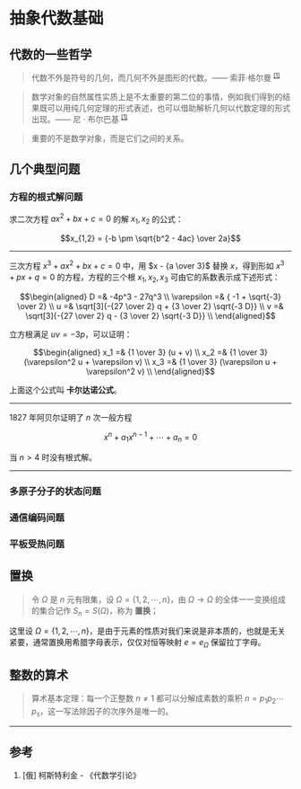# 抽象代数基础

[annotation]: [id] (72f28dc9-6ff6-4bff-bffa-1b434c372fe3)
[annotation]: [status] (public)
[annotation]: [create_time] (2021-10-23 20:51:33)
[annotation]: [category] (数学理论)
[annotation]: [tags] (代数|抽象代数)
[annotation]: [comments] (false)
[annotation]: [url] (http://blog.ccyg.studio/article/72f28dc9-6ff6-4bff-bffa-1b434c372fe3)

## 代数的一些哲学

> 代数不外是符号的几何，而几何不外是图形的代数。—— 索菲·格尔曼
<sup><small>[[1]](#ref1)</small></sup>

> 数学对象的自然属性实质上是不太重要的第二位的事情，例如我们得到的结果既可以用纯几何定理的形式表述，也可以借助解析几何以代数定理的形式出现。—— 尼 · 布尔巴基 <sup><small>[[1]](#ref1)</small></sup>

> 重要的不是数学对象，而是它们之间的关系。

## 几个典型问题

### 方程的根式解问题

求二次方程 $ax^2 + bx + c = 0$ 的解 $x_1, x_2$ 的公式：

$$x_{1,2} = {-b \pm \sqrt{b^2 - 4ac} \over 2a}$$

---

三次方程 $x^3 + ax^2 + bx + c = 0$ 中，用 $x - {a \over 3}$ 替换 $x$，得到形如 $x^3 + px + q = 0$ 的方程，方程的三个根 $x_1, x_2, x_3$ 可由它的系数表示成下述形式：

$$\begin{aligned}
D =& -4p^3 - 27q^3 \\
\varepsilon =& { -1 + \sqrt{-3} \over 2} \\
u =& \sqrt[3]{-{27 \over 2} q + {3 \over 2} \sqrt{-3 D}} \\ 
v =& \sqrt[3]{-{27 \over 2} q - {3 \over 2} \sqrt{-3 D}} \\
\end{aligned}$$

立方根满足 $uv = -3p$，可以证明：

$$\begin{aligned}
x_1 =& {1 \over 3} (u + v) \\
x_2 =& {1 \over 3} (\varepsilon^2 u + \varepsilon v) \\
x_3 =& {1 \over 3} (\varepsilon u + \varepsilon^2 v) \\
\end{aligned}$$

上面这个公式叫 **卡尔达诺公式**。

---

1827 年阿贝尔证明了 $n$ 次一般方程

$$x^n + a_1x^{n - 1} + \cdots + a_n = 0$$

当 $n > 4$ 时没有根式解。

---

### 多原子分子的状态问题

### 通信编码间题

### 平板受热问题

## 置换

> 令 $\Omega$ 是 $n$ 元有限集，设 $\Omega = \{1, 2, \cdots, n\}$，由 $\Omega \to \Omega$ 的全体一一变换组成的集合记作 $S_n = S(\Omega)$，称为 **置换**；

这里设 $\Omega = \{1, 2, \cdots, n\}$，是由于元素的性质对我们来说是非本质的，也就是无关紧要，通常置换用希腊字母表示，仅仅对恒等映射 $e = e_\Omega$ 保留拉丁字母。

## 整数的算术

> 算术基本定理：每一个正整数 $n \neq 1$ 都可以分解成素数的乘积 $n = p_1 p_2 \cdots p_s$，这一写法除因子的次序外是唯一的。

---

## 参考

1. <a id='ref1'/> [俄] 柯斯特利金 - 《代数学引论》
